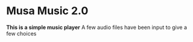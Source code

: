 # Musa Music 2.0
**This is a simple music player**
A few audio files have been input to give a few choices
